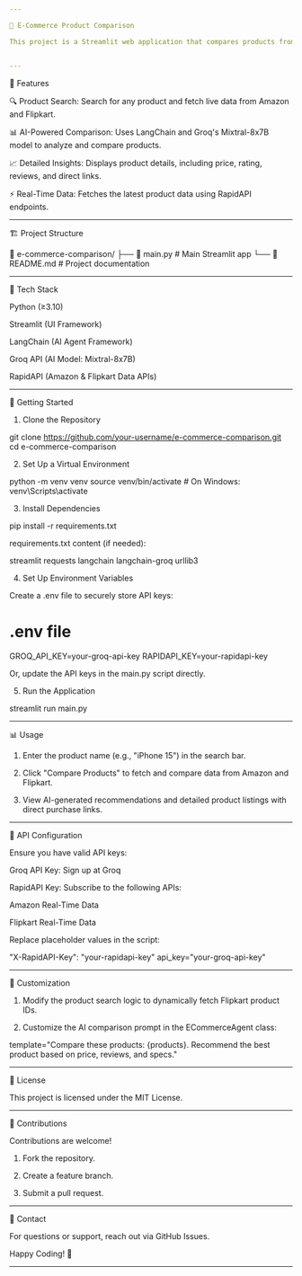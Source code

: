 ```yaml
---

🛒 E-Commerce Product Comparison

This project is a Streamlit web application that compares products from Amazon and Flipkart using real-time data from RapidAPI. The app leverages LangChain and Groq API to provide AI-generated insights and recommendations based on product price, ratings, and reviews.


---
```


📌 Features

🔍 Product Search: Search for any product and fetch live data from Amazon and Flipkart.

📊 AI-Powered Comparison: Uses LangChain and Groq's Mixtral-8x7B model to analyze and compare products.

📈 Detailed Insights: Displays product details, including price, rating, reviews, and direct links.

⚡ Real-Time Data: Fetches the latest product data using RapidAPI endpoints.



---

🏗️ Project Structure

📂 e-commerce-comparison/
├── 📄 main.py         # Main Streamlit app
└── 📄 README.md      # Project documentation


---

🧰 Tech Stack

Python (≥3.10)

Streamlit (UI Framework)

LangChain (AI Agent Framework)

Groq API (AI Model: Mixtral-8x7B)

RapidAPI (Amazon & Flipkart Data APIs)



---

🚀 Getting Started

1. Clone the Repository

git clone https://github.com/your-username/e-commerce-comparison.git
cd e-commerce-comparison

2. Set Up a Virtual Environment

python -m venv venv
source venv/bin/activate  # On Windows: venv\Scripts\activate

3. Install Dependencies

pip install -r requirements.txt

requirements.txt content (if needed):

streamlit
requests
langchain
langchain-groq
urllib3

4. Set Up Environment Variables

Create a .env file to securely store API keys:

# .env file
GROQ_API_KEY=your-groq-api-key
RAPIDAPI_KEY=your-rapidapi-key

Or, update the API keys in the main.py script directly.

5. Run the Application

streamlit run main.py


---

📊 Usage

1. Enter the product name (e.g., "iPhone 15") in the search bar.


2. Click "Compare Products" to fetch and compare data from Amazon and Flipkart.


3. View AI-generated recommendations and detailed product listings with direct purchase links.




---

🔐 API Configuration

Ensure you have valid API keys:

Groq API Key: Sign up at Groq

RapidAPI Key: Subscribe to the following APIs:

Amazon Real-Time Data

Flipkart Real-Time Data



Replace placeholder values in the script:

"X-RapidAPI-Key": "your-rapidapi-key"
api_key="your-groq-api-key"


---

📌 Customization

1. Modify the product search logic to dynamically fetch Flipkart product IDs.


2. Customize the AI comparison prompt in the ECommerceAgent class:



template="Compare these products: {products}. Recommend the best product based on price, reviews, and specs."


---

📄 License

This project is licensed under the MIT License.


---

🤝 Contributions

Contributions are welcome!

1. Fork the repository.


2. Create a feature branch.


3. Submit a pull request.




---

📧 Contact

For questions or support, reach out via GitHub Issues.

Happy Coding! 🚀


---
